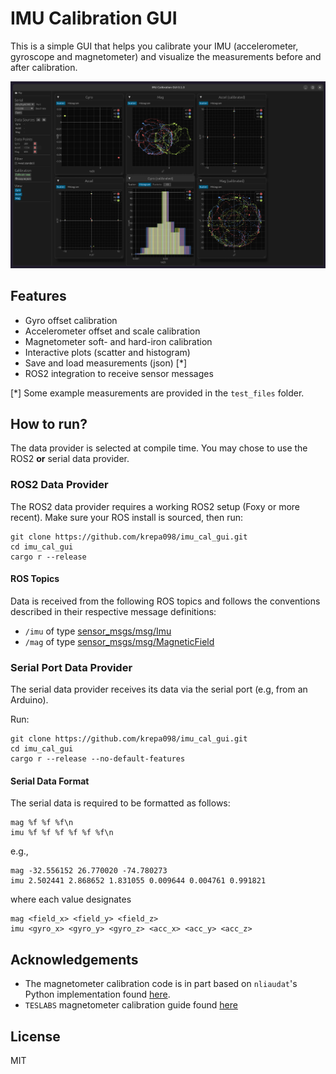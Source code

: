 # IMU Calibration GUI

This is a simple GUI that helps you calibrate your IMU (accelerometer, gyroscope and magnetometer) and visualize the measurements before and after calibration.

![screenshot](.media/screenshot.png)

## Features

* Gyro offset calibration
* Accelerometer offset and scale calibration
* Magnetometer soft- and hard-iron calibration
* Interactive plots (scatter and histogram)
* Save and load measurements (json) [*]
* ROS2 integration to receive sensor messages

[*] Some example measurements are provided in the `test_files` folder.

## How to run?

The data provider is selected at compile time. You may chose to use the ROS2 **or** serial data provider.

### ROS2 Data Provider

The ROS2 data provider requires a working ROS2 setup (Foxy or more recent).
Make sure your ROS install is sourced, then run:

```
git clone https://github.com/krepa098/imu_cal_gui.git
cd imu_cal_gui
cargo r --release
```

#### ROS Topics

Data is received from the following ROS topics and follows the conventions described in their respective message definitions:
* `/imu` of type [sensor_msgs/msg/Imu](https://docs.ros2.org/foxy/api/sensor_msgs/msg/Imu.html)
* `/mag` of type [sensor_msgs/msg/MagneticField](https://docs.ros2.org/foxy/api/sensor_msgs/msg/MagneticField.html)


### Serial Port Data Provider

The serial data provider receives its data via the serial port (e.g, from an Arduino).

Run:

```
git clone https://github.com/krepa098/imu_cal_gui.git
cd imu_cal_gui
cargo r --release --no-default-features
```

#### Serial Data Format

The serial data is required to be formatted as follows:

```
mag %f %f %f\n
imu %f %f %f %f %f %f\n
```

e.g.,

```
mag -32.556152 26.770020 -74.780273
imu 2.502441 2.868652 1.831055 0.009644 0.004761 0.991821
```

where each value designates

```
mag <field_x> <field_y> <field_z>
imu <gyro_x> <gyro_y> <gyro_z> <acc_x> <acc_y> <acc_z>
```


## Acknowledgements

* The magnetometer calibration code is in part based on `nliaudat`'s Python implementation found [here](https://github.com/nliaudat/magnetometer_calibration).
* `TESLABS` magnetometer calibration guide found [here](https://teslabs.com/articles/magnetometer-calibration/)

## License

MIT